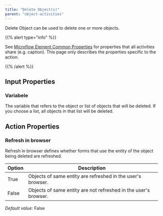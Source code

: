 ```yaml
---
title: "Delete Object(s)"
parent: "object-activities"
---
```

Delete Object can be used to delete one or more objects.

{{% alert type="info" %}}

See [Microflow Element Common Properties](microflow-element-common-properties) for properties that all activities share (e.g. caption). This page only describes the properties specific to the action.

{{% /alert %}}

## Input Properties

### Variabele

The variable that refers to the object or list of objects that will be deleted. If you choose a list, all objects in that list will be deleted.

## Action Properties

### Refresh in browser

Refresh in browser defines whether forms that use the entity of the object being deleted are refreshed.

| Option | Description |
| --- | --- |
| True | Objects of same entity are refreshed in the user's browser. |
| False | Objects of same entity are not refreshed in the user's browser. |

_Default value:_ False
